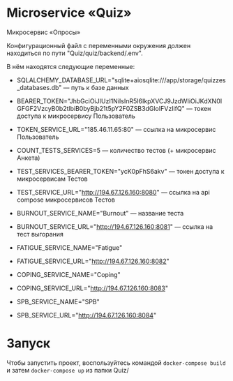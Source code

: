 # Microservice «Quiz»

Микросервис «Опросы»

Конфигурационный файл с переменными окружения должен находиться по пути "Quiz/quiz/backend/.env".

В нём находятся следующие переменные:

- SQLALCHEMY_DATABASE_URL="sqlite+aiosqlite:///app/storage/quizzes_databases.db" — путь к базе данных
- BEARER_TOKEN="JhbGciOiJIUzI1NiIsInR5I6IkpXVCJ9JzdWIiOiJKdXN0IGFGF2VzcyB0b2tlbiB0byBjb21t5pY2F0ZSB3dGloIFVzIifQ" — токен доступа к микросервису Пользователь
- TOKEN_SERVICE_URL="185.46.11.65:80" — ссылка на микросервис Пользователь
- COUNT_TESTS_SERVICES=5 — количество тестов (+ микросервис Анкета)


- TEST_SERVICES_BEARER_TOKEN="ycK0pFhS6akv" — токен доступа к микросервисам Тестов
- TEST_SERVICE_URL="http://194.67.126.160:8080" — ссылка на api compose микросервисов Тестов


- BURNOUT_SERVICE_NAME="Burnout" — название теста
- BURNOUT_SERVICE_URL="http://194.67.126.160:8081" — ссылка на тест выгорания


- FATIGUE_SERVICE_NAME="Fatigue"
- FATIGUE_SERVICE_URL="http://194.67.126.160:8082"


- COPING_SERVICE_NAME="Coping"
- COPING_SERVICE_URL="http://194.67.126.160:8083"


- SPB_SERVICE_NAME="SPB"
- SPB_SERVICE_URL="http://194.67.126.160:8084"


# Запуск

Чтобы запустить проект, воспользуйтесь командой ```docker-compose build``` и затем ```docker-compose up``` из папки Quiz/
